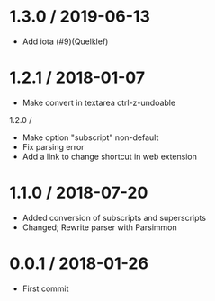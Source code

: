 1.3.0 / 2019-06-13
===================
  * Add iota (#9)(Quelklef)

1.2.1 / 2018-01-07
===================
  * Make convert in textarea ctrl-z-undoable

1.2.0 /
  * Make option "subscript" non-default
  * Fix parsing error
  * Add a link to change shortcut in web extension

1.1.0 / 2018-07-20
===================

  * Added conversion of subscripts and superscripts
  * Changed; Rewrite parser with Parsimmon

0.0.1 / 2018-01-26
===================

  * First commit
